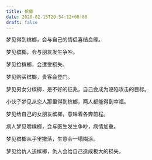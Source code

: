 ```yaml
---
title: 槟榔
date: 2020-02-15T20:54:12+08:00
draft: false
---
```


梦见得到槟榔，会与自己的情侣喜结良缘。

梦见槟榔，会与朋友发生争吵。

梦见捡槟榔，会遭受损失。

梦见购买槟榔，贵客会登门。

梦见男女分槟榔，是不好的征兆，自己会成为诬陷攻击的目标。

小伙子梦见从恋人那里得到槟榔，两人都能得到幸福。

梦见给自己的女朋友槟榔，意味着各奔前程。

病人梦见嚼槟榔，会与医生发生争吵，病情加重。

梦见槟榔从手里撒落，生意会一塌糊涂。

梦见给仇人送槟榔，仇人会给自己造成极大的损失。